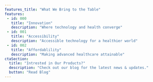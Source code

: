 ```yaml
---
features_title: "What We Bring to the Table"
features:
 - id: 000
   title: "Innovation"
   description: "Where technology and health converge"
 - id: 001
   title: "Accessibility"
   description: "Accessible technology for a healthier world"
 - id: 002
   title: "Affordablility"
   description: "Making advanced healthcare attainable"
ctaSection:
  title: "Intrested in Our Products?"
  description: "Check out our blog for the latest news & updates."
  button: "Read Blog"
---
```

